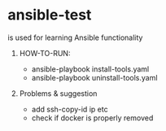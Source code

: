 # ansible-test

is used for learning Ansible functionality

1. HOW-TO-RUN: 
    - ansible-playbook install-tools.yaml
    - ansible-playbook uninstall-tools.yaml

2. Problems & suggestion 
    - add ssh-copy-id ip etc
    - check if docker is properly removed